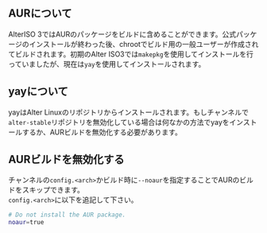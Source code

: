## AURについて
AlterISO 3ではAURのパッケージをビルドに含めることができます。公式パッケージのインストールが終わった後、chrootでビルド用の一般ユーザーが作成されてビルドされます。初期のAlter ISO3では`makepkg`を使用してインストールを行っていましたが、現在は`yay`を使用してインストールされます。

## yayについて
yayはAlter Linuxのリポジトリからインストールされます。もしチャンネルで`alter-stable`リポジトリを無効化している場合は何なかの方法でyayをインストールするか、AURビルドを無効化する必要があります。

## AURビルドを無効化する
チャンネルの`config.<arch>`かビルド時に`--noaur`を指定することでAURのビルドをスキップできます。  
`config.<arch>`に以下を追記して下さい。

```bash
# Do not install the AUR package.
noaur=true
```
